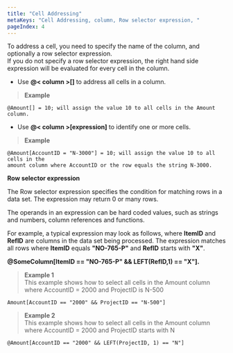 ```yaml
---
title: "Cell Addressing"
metaKeys: "Cell Addressing, column, Row selector expression, "
pageIndex: 4
---
```


To address a cell, you need to specify the name of the column, and optionally a row selector expression.  
If you do not specify a row selector expression, the right hand side expression will be evaluated for every cell in the column.

*	Use **@< column >[]** to address all cells in a column.

 >**Example**  
 ```
 @Amount[] = 10; will assign the value 10 to all cells in the Amount column.
 ```

*	Use **@< column >[expression]** to identify one or more cells.

 >**Example**  
 ```
 @Amount[AccountID = "N-3000"] = 10; will assign the value 10 to all cells in the  
 amount column where AccountID or the row equals the string N-3000.
 ```

**Row selector expression**

The Row selector expression specifies the condition for matching rows in a data set. The expression may return 0 or many rows.

The operands in an expression can be hard coded values, such as strings and numbers, column references and functions.

For example, a typical expression may look as follows, where **ItemID** and **RefID** are columns in the data set being processed. The expression matches all rows where **ItemID** equals **"NO-765-P"** and **RefID** starts with **"X"**.

**@SomeColumn[ItemID == "NO-765-P" && LEFT(RefID,1) == "X"].**


>**Example 1**  
This example shows how to select all cells in the Amount column where AccountID = 2000 and ProjectID is N-500
>
```
Amount[AccountID == "2000" && ProjectID == "N-500"]
```

>**Example 2**  
This example shows how to select all cells in the Amount column where AccountID = 2000 and ProjectID starts with N
>
```
@Amount[AccountID == "2000" && LEFT(ProjectID, 1) == "N"]
```


